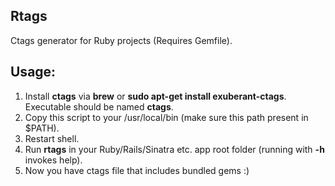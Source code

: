 ## Rtags

Ctags generator for Ruby projects (Requires Gemfile).

## Usage:
1. Install **ctags** via **brew** or **sudo apt-get install exuberant-ctags**. Executable should be named **ctags**.
2. Copy this script to your /usr/local/bin (make sure this path present in $PATH).
3. Restart shell.
4. Run **rtags** in your Ruby/Rails/Sinatra etc. app root folder (running with **-h** invokes help).
5. Now you have ctags file that includes bundled gems :)

